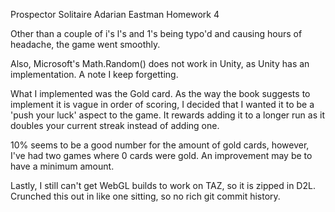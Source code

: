 Prospector Solitaire
Adarian Eastman
Homework 4

Other than a couple of i's l's and 1's being typo'd and causing hours of headache, the game went smoothly.

Also, Microsoft's Math.Random() does not work in Unity, as Unity has an implementation. A note I keep forgetting.

What I implemented was the Gold card. As the way the book suggests to implement it is vague in order of scoring, I decided that I wanted it to be a 'push your luck' aspect to the game. It rewards adding it to a longer run as it doubles your current streak instead of adding one.

10% seems to be a good number for the amount of gold cards, however, I've had two games where 0 cards were gold. An improvement may be to have a minimum amount.

Lastly, I still can't get WebGL builds to work on TAZ, so it is zipped in D2L.
Crunched this out in like one sitting, so no rich git commit history.
